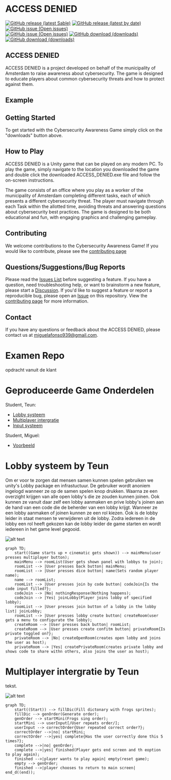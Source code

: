 # ACCESS DENIED
[![GitHub release (latest Sable)](https://img.shields.io/github/v/release/T3rabyte/Examen)](https://github.com/T3rabyte/Examen/releases/tag/stable) 
[![GitHub release (latest by date)](https://img.shields.io/github/v/release/T3rabyte/Examen?include_prereleases)](https://github.com/T3rabyte/Examen/releases/latest)
[![GitHub issue (Open issues)](https://img.shields.io/github/issues/T3rabyte/Examen)](https://github.com/T3rabyte/Examen/issues)
<br /> [![GitHub issue (Open issues)](https://img.shields.io/github/last-commit/T3rabyte/Examen)](https://github.com/T3rabyte/Examen/tree/develop)
[![GitHub download (downloads)](https://img.shields.io/github/downloads/T3rabyte/Examen/total)](https://github.com/T3rabyte/Examen/releases/latest)
[![GitHub download (downloads)](https://img.shields.io/github/commit-activity/w/T3rabyte/Examen)](https://github.com/T3rabyte/Examen/releases/latest)



## ACCESS DENIED
ACCESS DENIED is a project developed on behalf of the municipality of Amsterdam to raise awareness about cybersecurity. The game is designed to educate players about common cybersecurity threats and how to protect against them.

## Example

## Getting Started
To get started with the Cybersecurity Awareness Game simply click on the "downloads" button above.

## How to Play
ACCESS DENIED is a Unity game that can be played on any modern PC. To play the game, simply navigate to the location you downloaded the game and double click the downloaded ACCESS_DENIED.exe file and follow the on-screen instructions.

The game consists of an office where you play as a worker of the municipality of Amsterdam completing different tasks, each of which presents a different cybersecurity threat. The player must navigate through each Task within the allotted time, avoiding threats and answering questions about cybersecurity best practices. The game is designed to be both educational and fun, with engaging graphics and challenging gameplay.

## Contributing
We welcome contributions to the Cybersecurity Awareness Game! If you would like to contribute, please see the [contributing page](https://github.com/T3rabyte/Examen/blob/main/CONTRIBUTING.md)

## Questions/Suggestions/Bug Reports
Please read the [Issues List](https://github.com/T3rabyte/Examen/issues) before suggesting a feature. If you have a question, need troubleshooting help, or want to brainstorm a new feature, please start a [Discussion](https://github.com/T3rabyte/Examen/discussions). If you'd like to suggest a feature or report a reproducible bug, please open an [Issue](https://github.com/T3rabyte/Examen/issues/new) on this repository. View the [contributing page](https://github.com/T3rabyte/Examen/blob/main/CONTRIBUTING.md) for more information.

## Contact
If you have any questions or feedback about the ACCESS DENIED, please contact us at miguelafonso939@gmail.com.

# Examen Repo

opdracht vanuit de klant

# Geproduceerde Game Onderdelen

Student, Teun:

 - [Lobby systeem](https://github.com/T3rabyte/Proef-Examen/tree/origin/minigame%232_memory/proef%20proeve/Assets/src/Singing%20Frogs "SingingForgs minigame")
 - [Multiplayer intergratie](https://github.com/T3rabyte/Proef-Examen/tree/origin/minigame%232_memory/proef%20proeve/Assets/src/Singing%20Frogs "SingingForgs minigame")
 - [Input systeem](https://github.com/T3rabyte/Proef-Examen/tree/origin/minigame%232_memory/proef%20proeve/Assets/src/memory "SingingForgs minigame")

Student, Miguel:

 - [Voorbeeld](https://google.com/)

# Lobby systeem by Teun

Om er voor te zorgen dat mensen samen kunnen spelen gebruiken we unity's Lobby package en infrastuctuur. De gebruiker wordt anoniem ingelogd wanneer ze op de samen spelen knop drukken. Waarna ze een overzight krijgen van alle open lobby's die ze zouden kunnen joinen. Ook kunnen ze vanuit daar zelf een lobby aanmaken en prive lobby's joinen aan de hand van een code die de beherder van een lobby krijgt. Wanneer ze een lobby aanmaken of joinen kunnen ze een rol kiezen. Ook is de lobby leider in staat mensen te verwijderen uit de lobby. Zodra iedereen in de lobby een rol heeft gekozen kan de lobby leider de game starten en wordt iedereen in het game level gegooid.

![alt text](https://cdn.discordapp.com/attachments/1089835395098869822/1110176159414636544/ezgif.com-video-to-gif.gif "Lobby create gif")

```mermaid
graph TD;
    start((Game starts up + cinematic gets shown)) --> mainMenu(user presses multiplayer button);
    mainMenu --> roomList(User gets shown panel with lobbys to join);
    roomList --> |User presses back button| mainMenu;
    roomList --> |User presses dice button| name(Sets random player name);
    name --> roomList;
    roomList --> |User presses join by code button| codeJoin{Is the code input filled?};
    codeJoin --> |No| nothingResponse(Nothing happens);
    codeJoin --> |Yes| joinLobby(Player joins lobby of specified lobby);
    roomList --> |User presses join button of a lobby in the lobby list| joinLobby;
    roomList --> |User presses lobby create button| createRoom(user gets a menu to configurate the lobby);
    createRoom --> |User presses back button| roomList;
    createRoom --> |User presses create confitm button| privateRoom{Is private toggled on?};
    privateRoom --> |No| createOpenRoom(creates open lobby and joins the user as host);
    privateRoom --> |Yes| createPrivateRoom(creates private lobby and shows code to share withn others, also joins the user as host);
```

# Multiplayer intergratie by Teun

tekst.

![alt text](https://cdn.discordapp.com/attachments/417058981526110240/1086290575105466378/SingingFrogs.gif "SingingFrogs gif")

```mermaid
graph TD;
    start((Start)) --> fillDic(Fill dictonary with frogs sprites);
    fillDic --> genOrder(Generate order);
    genOrder --> startMini(Frogs sing order);
    startMini --> userInput[/User repeats order/];
    userInput --> correctOrder{User repeated correct order?};
    correctOrder -->|no| startMini;
    correctOrder -->|yes| complete{Has the user correctly done this 5 times?};
    complete -->|no| genOrder;
    complete -->|yes| finished(Player gets end screen and th eoption to play again);
    finished -->|player wants to play again| empty(reset game);
    empty --> genOrder;
    finished -->|player chooses to return to main screen| end_d((end));
```
